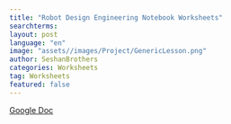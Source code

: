 ```yaml
---
title: "Robot Design Engineering Notebook Worksheets"
searchterms:
layout: post
language: "en"
image: "assets//images/Project/GenericLesson.png"
author: SeshanBrothers
categories: Worksheets
tag: Worksheets
featured: false
---
```


<a href="https://docs.google.com/presentation/d/1HaElnRAOCtg8LnxWJLdX4mmYx_UO1-Zxe1N8oE-SLxk/edit?usp=sharing">Google Doc</a>
